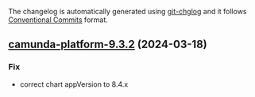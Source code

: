 The changelog is automatically generated using [git-chglog](https://github.com/git-chglog/git-chglog)
and it follows [Conventional Commits](https://www.conventionalcommits.org/en/v1.0.0/) format.


<a name="camunda-platform-9.3.2"></a>
## [camunda-platform-9.3.2](https://github.com/camunda/camunda-platform-helm/compare/camunda-platform-9.3.1...camunda-platform-9.3.2) (2024-03-18)

### Fix

* correct chart appVersion to 8.4.x


